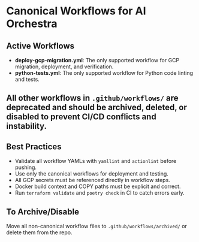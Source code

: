 # Canonical Workflows for AI Orchestra

## Active Workflows

- **deploy-gcp-migration.yml**: The only supported workflow for GCP migration, deployment, and verification.
- **python-tests.yml**: The only supported workflow for Python code linting and tests.

## All other workflows in `.github/workflows/` are deprecated and should be archived, deleted, or disabled to prevent CI/CD conflicts and instability.

## Best Practices

- Validate all workflow YAMLs with `yamllint` and `actionlint` before pushing.
- Use only the canonical workflows for deployment and testing.
- All GCP secrets must be referenced directly in workflow steps.
- Docker build context and COPY paths must be explicit and correct.
- Run `terraform validate` and `poetry check` in CI to catch errors early.

## To Archive/Disable

Move all non-canonical workflow files to `.github/workflows/archived/` or delete them from the repo.